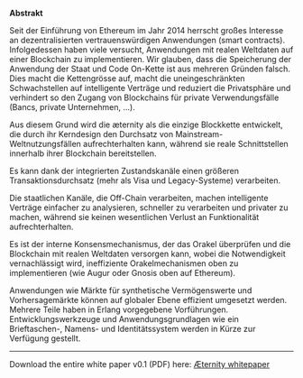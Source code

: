 **Abstrakt**

Seit der Einführung von Ethereum im Jahr 2014 herrscht großes Interesse an dezentralisierten vertrauenswürdigen Anwendungen (smart contracts). Infolgedessen haben viele versucht, Anwendungen mit realen Weltdaten auf einer Blockchain zu implementieren. Wir glauben, dass die Speicherung der Anwendung der Staat und Code On-Kette ist aus mehreren Gründen falsch. Dies macht die Kettengrösse auf, macht die uneingeschränkten Schwachstellen auf intelligente Verträge und reduziert die Privatsphäre und verhindert so den Zugang von Blockchains für private Verwendungsfälle (Bancs, private Unternehmen, ...).

Aus diesem Grund wird die æternity als die einzige Blockkette entwickelt, die durch ihr Kerndesign den Durchsatz von Mainstream-Weltnutzungsfällen aufrechterhalten kann, während sie reale Schnittstellen innerhalb ihrer Blockchain bereitstellen.

Es kann dank der integrierten Zustandskanäle einen größeren Transaktionsdurchsatz (mehr als Visa und Legacy-Systeme) verarbeiten.

Die staatlichen Kanäle, die Off-Chain verarbeiten, machen intelligente Verträge einfacher zu analysieren, schneller zu verarbeiten und privater zu machen, während sie keinen wesentlichen Verlust an Funktionalität aufrechterhalten.

Es ist der interne Konsensmechanismus, der das Orakel überprüfen und die Blockchain mit realen Weltdaten versorgen kann, wobei die Notwendigkeit vernachlässigt wird, ineffiziente Orakelmechanismen oben zu implementieren (wie Augur oder Gnosis oben auf Ethereum).

Anwendungen wie Märkte für synthetische Vermögenswerte und Vorhersagemärkte können auf globaler Ebene effizient umgesetzt werden. Mehrere Teile haben in Erlang vorgegebene Vorführungen. Entwicklungswerkzeuge und Anwendungsgrundlagen wie ein Brieftaschen-, Namens- und Identitätssystem werden in Kürze zur Verfügung gestellt.

***
Download the entire white paper v0.1 (PDF) here:
[Æternity whitepaper](https://blockchain.aeternity.com/%C3%A6ternity-blockchain-whitepaper.pdf)